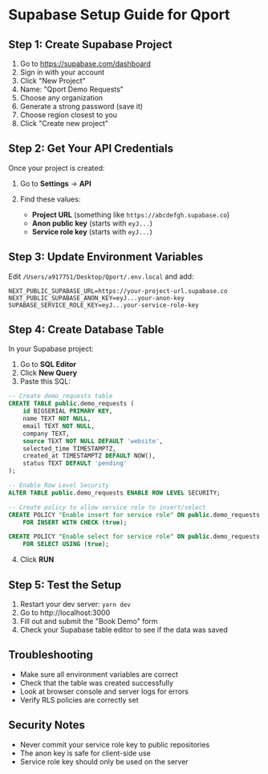 # Supabase Setup Guide for Qport

## Step 1: Create Supabase Project

1. Go to https://supabase.com/dashboard
2. Sign in with your account
3. Click "New Project"
4. Name: "Qport Demo Requests"
5. Choose any organization
6. Generate a strong password (save it)
7. Choose region closest to you
8. Click "Create new project"

## Step 2: Get Your API Credentials

Once your project is created:

1. Go to **Settings** → **API**
2. Find these values:

   - **Project URL** (something like `https://abcdefgh.supabase.co`)
   - **Anon public key** (starts with `eyJ...`)
   - **Service role key** (starts with `eyJ...`)

## Step 3: Update Environment Variables

Edit `/Users/a917751/Desktop/Qport/.env.local` and add:

```env
NEXT_PUBLIC_SUPABASE_URL=https://your-project-url.supabase.co
NEXT_PUBLIC_SUPABASE_ANON_KEY=eyJ...your-anon-key
SUPABASE_SERVICE_ROLE_KEY=eyJ...your-service-role-key
```

## Step 4: Create Database Table

In your Supabase project:

1. Go to **SQL Editor**
2. Click **New Query**
3. Paste this SQL:

```sql
-- Create demo_requests table
CREATE TABLE public.demo_requests (
    id BIGSERIAL PRIMARY KEY,
    name TEXT NOT NULL,
    email TEXT NOT NULL,
    company TEXT,
    source TEXT NOT NULL DEFAULT 'website',
    selected_time TIMESTAMPTZ,
    created_at TIMESTAMPTZ DEFAULT NOW(),
    status TEXT DEFAULT 'pending'
);

-- Enable Row Level Security
ALTER TABLE public.demo_requests ENABLE ROW LEVEL SECURITY;

-- Create policy to allow service role to insert/select
CREATE POLICY "Enable insert for service role" ON public.demo_requests
    FOR INSERT WITH CHECK (true);

CREATE POLICY "Enable select for service role" ON public.demo_requests
    FOR SELECT USING (true);
```

4. Click **RUN**

## Step 5: Test the Setup

1. Restart your dev server: `yarn dev`
2. Go to http://localhost:3000
3. Fill out and submit the "Book Demo" form
4. Check your Supabase table editor to see if the data was saved

## Troubleshooting

- Make sure all environment variables are correct
- Check that the table was created successfully
- Look at browser console and server logs for errors
- Verify RLS policies are correctly set

## Security Notes

- Never commit your service role key to public repositories
- The anon key is safe for client-side use
- Service role key should only be used on the server